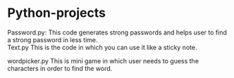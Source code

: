 # Python-projects
Password.py:
  This code generates strong passwords and helps user to find a strong password in less time.  
Text.py
  This is the code in which you can use it like a sticky note.
  
wordpicker.py
  This is mini game in which user needs to guess the characters in order to find the word.
